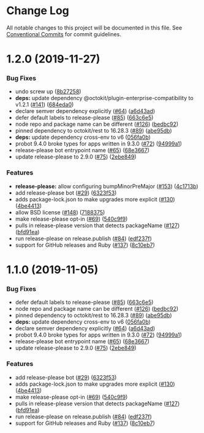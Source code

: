 # Change Log

All notable changes to this project will be documented in this file.
See [Conventional Commits](https://conventionalcommits.org) for commit guidelines.

# 1.2.0 (2019-11-27)


### Bug Fixes

* undo screw up ([8b27258](https://github.com/googleapis/repo-automation-bots/commit/8b2725885376dc10e3d663dfd541e0df972cff85))
* **deps:** update dependency @octokit/plugin-enterprise-compatibility to v1.2.1 ([#141](https://github.com/googleapis/repo-automation-bots/issues/141)) ([684eda0](https://github.com/googleapis/repo-automation-bots/commit/684eda073af839099858ccb9c89db43ee70ea579))
* declare semver dependency explicitly ([#64](https://github.com/googleapis/repo-automation-bots/issues/64)) ([a6d43ad](https://github.com/googleapis/repo-automation-bots/commit/a6d43ad5f92dcfc46a826538c85cac2216a35b3a))
* defer default labels to release-please ([#85](https://github.com/googleapis/repo-automation-bots/issues/85)) ([663c6e5](https://github.com/googleapis/repo-automation-bots/commit/663c6e5d893ef99fa031def5f87c4484d6d960d2))
* node repo and package name can be different ([#126](https://github.com/googleapis/repo-automation-bots/issues/126)) ([bedbc92](https://github.com/googleapis/repo-automation-bots/commit/bedbc92f72ff85499d514d34771d79f1278c2bec))
* pinned dependency to octokit/rest to 16.28.3 ([#89](https://github.com/googleapis/repo-automation-bots/issues/89)) ([abe95db](https://github.com/googleapis/repo-automation-bots/commit/abe95dbd34e573336530c0d413ac925b2d084b2a))
* **deps:** update dependency cross-env to v6 ([056fa0b](https://github.com/googleapis/repo-automation-bots/commit/056fa0b1316d20d1cfcf57a9fcaef6a22a55fb66))
* probot 9.4.0 broke types for apps written in 9.3.0 ([#72](https://github.com/googleapis/repo-automation-bots/issues/72)) ([94999a1](https://github.com/googleapis/repo-automation-bots/commit/94999a1cc9e47380b91a301102aff92dc2b5b6ed))
* release-please bot entrypoint name ([#65](https://github.com/googleapis/repo-automation-bots/issues/65)) ([68e3667](https://github.com/googleapis/repo-automation-bots/commit/68e3667064402fd71ac35838b5099fbe59a9bdd3))
* update release-please to 2.9.0 ([#75](https://github.com/googleapis/repo-automation-bots/issues/75)) ([2ebe849](https://github.com/googleapis/repo-automation-bots/commit/2ebe849c713aeb71daef4684dc301b46728143ab))


### Features

* **release-please:** allow configuring bumpMinorPreMajor ([#153](https://github.com/googleapis/repo-automation-bots/issues/153)) ([4c1713b](https://github.com/googleapis/repo-automation-bots/commit/4c1713b827b7c90c1a38c235ce57a11b9ccee97d))
* add release-please bot ([#29](https://github.com/googleapis/repo-automation-bots/issues/29)) ([6323f53](https://github.com/googleapis/repo-automation-bots/commit/6323f532379d2c6503cc9bf2e48bf8fe1f9d47ed))
* adds package-lock.json to make upgrades more explicit ([#130](https://github.com/googleapis/repo-automation-bots/issues/130)) ([4be4413](https://github.com/googleapis/repo-automation-bots/commit/4be44137f69165b58c577d348805493924497273))
* allow BSD license ([#148](https://github.com/googleapis/repo-automation-bots/issues/148)) ([7188375](https://github.com/googleapis/repo-automation-bots/commit/7188375d9e0e71d1bea50c8d7395a7af49409d3d))
* make release-please opt-in ([#69](https://github.com/googleapis/repo-automation-bots/issues/69)) ([540c9f9](https://github.com/googleapis/repo-automation-bots/commit/540c9f904d66e440d438fba60902b544fd269e40))
* pulls in release-please version that detects packageName ([#127](https://github.com/googleapis/repo-automation-bots/issues/127)) ([bfd91ea](https://github.com/googleapis/repo-automation-bots/commit/bfd91ea69c09af684af5c45302142609b1f269ab))
* run release-please on release.publish ([#84](https://github.com/googleapis/repo-automation-bots/issues/84)) ([edf237f](https://github.com/googleapis/repo-automation-bots/commit/edf237ff40b60fa50f41ee12b0f1ac3158939855))
* support for GitHub releases and Ruby ([#137](https://github.com/googleapis/repo-automation-bots/issues/137)) ([8c10eb7](https://github.com/googleapis/repo-automation-bots/commit/8c10eb7c70230f25d484b8b4e6499c21fb0315e1))





# 1.1.0 (2019-11-05)


### Bug Fixes

* defer default labels to release-please ([#85](https://github.com/googleapis/repo-automation-bots/issues/85)) ([663c6e5](https://github.com/googleapis/repo-automation-bots/commit/663c6e5d893ef99fa031def5f87c4484d6d960d2))
* node repo and package name can be different ([#126](https://github.com/googleapis/repo-automation-bots/issues/126)) ([bedbc92](https://github.com/googleapis/repo-automation-bots/commit/bedbc92f72ff85499d514d34771d79f1278c2bec))
* pinned dependency to octokit/rest to 16.28.3 ([#89](https://github.com/googleapis/repo-automation-bots/issues/89)) ([abe95db](https://github.com/googleapis/repo-automation-bots/commit/abe95dbd34e573336530c0d413ac925b2d084b2a))
* **deps:** update dependency cross-env to v6 ([056fa0b](https://github.com/googleapis/repo-automation-bots/commit/056fa0b1316d20d1cfcf57a9fcaef6a22a55fb66))
* declare semver dependency explicitly ([#64](https://github.com/googleapis/repo-automation-bots/issues/64)) ([a6d43ad](https://github.com/googleapis/repo-automation-bots/commit/a6d43ad5f92dcfc46a826538c85cac2216a35b3a))
* probot 9.4.0 broke types for apps written in 9.3.0 ([#72](https://github.com/googleapis/repo-automation-bots/issues/72)) ([94999a1](https://github.com/googleapis/repo-automation-bots/commit/94999a1cc9e47380b91a301102aff92dc2b5b6ed))
* release-please bot entrypoint name ([#65](https://github.com/googleapis/repo-automation-bots/issues/65)) ([68e3667](https://github.com/googleapis/repo-automation-bots/commit/68e3667064402fd71ac35838b5099fbe59a9bdd3))
* update release-please to 2.9.0 ([#75](https://github.com/googleapis/repo-automation-bots/issues/75)) ([2ebe849](https://github.com/googleapis/repo-automation-bots/commit/2ebe849c713aeb71daef4684dc301b46728143ab))


### Features

* add release-please bot ([#29](https://github.com/googleapis/repo-automation-bots/issues/29)) ([6323f53](https://github.com/googleapis/repo-automation-bots/commit/6323f532379d2c6503cc9bf2e48bf8fe1f9d47ed))
* adds package-lock.json to make upgrades more explicit ([#130](https://github.com/googleapis/repo-automation-bots/issues/130)) ([4be4413](https://github.com/googleapis/repo-automation-bots/commit/4be44137f69165b58c577d348805493924497273))
* make release-please opt-in ([#69](https://github.com/googleapis/repo-automation-bots/issues/69)) ([540c9f9](https://github.com/googleapis/repo-automation-bots/commit/540c9f904d66e440d438fba60902b544fd269e40))
* pulls in release-please version that detects packageName ([#127](https://github.com/googleapis/repo-automation-bots/issues/127)) ([bfd91ea](https://github.com/googleapis/repo-automation-bots/commit/bfd91ea69c09af684af5c45302142609b1f269ab))
* run release-please on release.publish ([#84](https://github.com/googleapis/repo-automation-bots/issues/84)) ([edf237f](https://github.com/googleapis/repo-automation-bots/commit/edf237ff40b60fa50f41ee12b0f1ac3158939855))
* support for GitHub releases and Ruby ([#137](https://github.com/googleapis/repo-automation-bots/issues/137)) ([8c10eb7](https://github.com/googleapis/repo-automation-bots/commit/8c10eb7c70230f25d484b8b4e6499c21fb0315e1))

